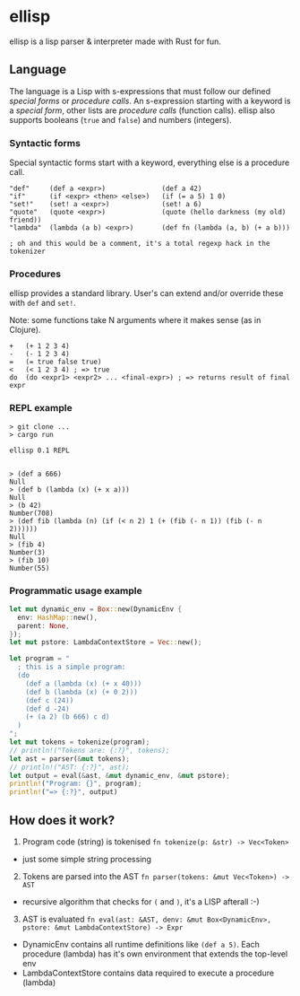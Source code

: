 # ellisp

ellisp is a lisp parser &amp; interpreter made with Rust for fun.

## Language

The language is a Lisp with s-expressions that must follow our defined *special forms* or *procedure calls*.
An s-expression starting with a keyword is a *special form*, other lists are *procedure calls* (function calls).
ellisp also supports booleans (`true` and `false`) and numbers (integers).

### Syntactic forms

Special syntactic forms start with a keyword, everything else is a procedure call.

```
"def"     (def a <expr>)              (def a 42)
"if"      (if <expr> <then> <else>)   (if (= a 5) 1 0)
"set!"    (set! a <expr>)             (set! a 6)
"quote"   (quote <expr>)              (quote (hello darkness (my old) friend))
"lambda"  (lambda (a b) <expr>)       (def fn (lambda (a, b) (+ a b)))

; oh and this would be a comment, it's a total regexp hack in the tokenizer
```

### Procedures

ellisp provides a standard library. User's can extend and/or override these with `def` and `set!`.

Note: some functions take N arguments where it makes sense (as in Clojure).

```
+   (+ 1 2 3 4)
-   (- 1 2 3 4)
=   (= true false true)
<   (< 1 2 3 4) ; => true
do  (do <expr1> <expr2> ... <final-expr>) ; => returns result of final expr
```

### REPL example

```
> git clone ...
> cargo run

ellisp 0.1 REPL


> (def a 666)
Null
> (def b (lambda (x) (+ x a)))
Null
> (b 42)
Number(708)
> (def fib (lambda (n) (if (< n 2) 1 (+ (fib (- n 1)) (fib (- n 2))))))
Null
> (fib 4)
Number(3)
> (fib 10)
Number(55)
```

### Programmatic usage example
```rust
let mut dynamic_env = Box::new(DynamicEnv {
  env: HashMap::new(),
  parent: None,
});
let mut pstore: LambdaContextStore = Vec::new();

let program = "
  ; this is a simple program:
  (do
    (def a (lambda (x) (+ x 40)))
    (def b (lambda (x) (+ 0 2)))
    (def c (24))
    (def d -24)
    (+ (a 2) (b 666) c d)
  )
";
let mut tokens = tokenize(program);
// println!("Tokens are: {:?}", tokens);
let ast = parser(&mut tokens);
// println!("AST: {:?}", ast);
let output = eval(&ast, &mut dynamic_env, &mut pstore);
println!("Program: {}", program);
println!("=> {:?}", output)
```

## How does it work?

1. Program code (string) is tokenised `fn tokenize(p: &str) -> Vec<Token>`
 * just some simple string processing
2. Tokens are parsed into the AST `fn parser(tokens: &mut Vec<Token>) -> AST`
 * recursive algorithm that checks for `(` and `)`, it's a LISP afterall :-)
3. AST is evaluated `fn eval(ast: &AST, denv: &mut Box<DynamicEnv>, pstore: &mut LambdaContextStore) -> Expr`
 * DynamicEnv contains all runtime definitions like `(def a 5)`. Each procedure (lambda) has it's own environment that extends the top-level env
 * LambdaContextStore contains data required to execute a procedure (lambda)
